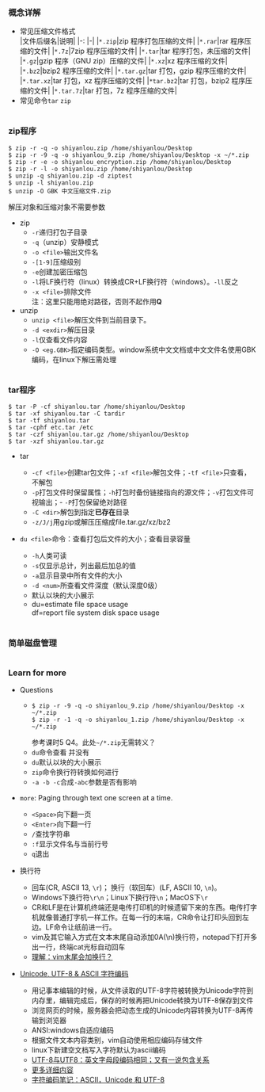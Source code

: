 ### 概念详解
- 常见压缩文件格式  
  |文件后缀名|说明|
  |-: |-|
  |`*.zip`|zip 程序打包压缩的文件|
  |`*.rar`|rar 程序压缩的文件|
  |`*.7z`|7zip 程序压缩的文件|
  |`*.tar`|tar 程序打包，未压缩的文件|
  |`*.gz`|gzip 程序（GNU zip）压缩的文件|
  |`*.xz`|xz 程序压缩的文件|
  |`*.bz2`|bzip2 程序压缩的文件|
  |`*.tar.gz`|tar 打包，gzip 程序压缩的文件|
  |`*.tar.xz`|tar 打包，xz 程序压缩的文件|
  |`*tar.bz2`|tar 打包，bzip2 程序压缩的文件|
  |`*.tar.7z`|tar 打包，7z 程序压缩的文件|  
- 常见命令`tar` `zip`
#
### zip程序
```
$ zip -r -q -o shiyanlou.zip /home/shiyanlou/Desktop
$ zip -r -9 -q -o shiyanlou_9.zip /home/shiyanlou/Desktop -x ~/*.zip  
$ zip -r -e -o shiyanlou_encryption.zip /home/shiyanlou/Desktop
$ zip -r -l -o shiyanlou.zip /home/shiyanlou/Desktop
$ unzip -q shiyanlou.zip -d ziptest
$ unzip -l shiyanlou.zip
$ unzip -O GBK 中文压缩文件.zip
```
解压对象和压缩对象不需要参数
- zip
  - `-r`递归打包子目录
  - `-q`（unzip）安静模式
  - `-o <file>`输出文件名
  - `-[1-9]`压缩级别
  - `-e`创建加密压缩包
  - `-l`将LF换行符（linux）转换成CR+LF换行符（windows）。`-ll`反之
  - `-x <file>`排除文件  
  注：这里只能用绝对路径，否则不起作用**Q**
- unzip
  - `unzip <file>`解压文件到当前目录下。
  - `-d <exdir>`解压目录
  - `-l`仅查看文件内容
  - `-O <eg.GBK>`指定编码类型。window系统中文文档或中文文件名使用GBK编码，在linux下解压需处理
#
### tar程序
```
$ tar -P -cf shiyanlou.tar /home/shiyanlou/Desktop
$ tar -xf shiyanlou.tar -C tardir
$ tar -tf shiyanlou.tar
$ tar -cphf etc.tar /etc
$ tar -czf shiyanlou.tar.gz /home/shiyanlou/Desktop
$ tar -xzf shiyanlou.tar.gz
```
- tar
  - `-cf <file>`创建tar包文件；`-xf <file>`解包文件；`-tf <file>`只查看，不解包
  - `-p`打包文件时保留属性；`-h`打包时备份链接指向的源文件；`-v`打包文件可视输出；- `-P`打包保留绝对路径
  - `-C <dir>`解包到指定**已存在**目录
  - `-z/J/j`用gzip或解压压缩成file.tar.gz/xz/bz2

- `du <file>`命令：查看打包后文件的大小；查看目录容量
  - `-h`人类可读
  - `-s`仅显示总计，列出最后加总的值
  - `-a`显示目录中所有文件的大小
  - `-d <num>`所查看文件深度（默认深度0级）
  - 默认以块的大小展示
  - du=estimate file space usage  
    df=report file system disk space usage
#
### 简单磁盘管理    
#
### Learn for more
- Questions
  - ```
    $ zip -r -9 -q -o shiyanlou_9.zip /home/shiyanlou/Desktop -x ~/*.zip
    $ zip -r -1 -q -o shiyanlou_1.zip /home/shiyanlou/Desktop -x ~/*.zip
    ```
    参考课时5 Q4。此处`~/*.zip`无需转义？
  - `du`命令查看  并没有
  - `du`默认以块的大小展示
  - `zip`命令换行符转换如何进行
  - `-a -b -c`合成`-abc`参数是否有影响
- `more`: Paging through text one screen at a time.
  - `<Space>`向下翻一页
  - `<Enter>`向下翻一行
  - `/`查找字符串
  - `:f`显示文件名与当前行号
  - `q`退出
- 换行符
  - 回车(CR, ASCII 13, `\r`)； 换行（软回车）(LF, ASCII 10, `\n`)。
  - Windows下换行符`\r\n`；Linux下换行符`\n`；MacOS下`\r`
  - CR和LF是在计算机终端还是电传打印机的时候遗留下来的东西。电传打字机就像普通打字机一样工作。在每一行的末端，CR命令让打印头回到左边。LF命令让纸前进一行。
  - vim及其它输入方式在文本末尾自动添加0A(\n)换行符，notepad下打开多出一行，终端cat光标自动回车
  - [理解：vim末尾会加换行？](https://www.zhihu.com/question/22808787)

- [Unicode, UTF-8 & ASCII 字符编码](https://www.cnblogs.com/moumoon/p/10988234.html)
  - 用记事本编辑的时候，从文件读取的UTF-8字符被转换为Unicode字符到内存里，编辑完成后，保存的时候再把Unicode转换为UTF-8保存到文件
  - 浏览网页的时候，服务器会把动态生成的Unicode内容转换为UTF-8再传输到浏览器
  - ANSI:windows自适应编码
  - 根据文件文本内容类别，vim自动使用相应编码存储文件
  - linux下新建空文档写入字符默认为ascii编码
  - [UTF-8与UTF8：英文字母段编码相同；又有一说包含关系](https://baijiahao.baidu.com/s?id=1598424162165932368&wfr=spider&for=pc)
  - [更多详细内容](https://www.cnblogs.com/malimalihong95/articles/10152170.html)
  - [字符编码笔记：ASCII，Unicode 和 UTF-8](http://www.ruanyifeng.com/blog/2007/10/ascii_unicode_and_utf-8.html)
